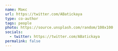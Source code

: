 ```yaml
---
name: Макс
url: https://twitter.com/ABatickaya
type: co-author
tags: people
photo: https://source.unsplash.com/random/100x100
socials:
  - twitter: https://twitter.com/ABatickaya
permalink: false
---
```

